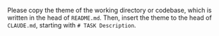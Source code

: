 Please copy the theme of the working directory or codebase, which is written in the head of `README.md`. Then, insert the theme to the head of `CLAUDE.md`, starting with `# TASK Description`.